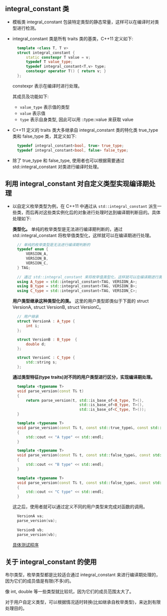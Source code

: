 
## integral_constant 类
- 模板类 integral_constant 包装特定类型的静态常量，这样可以在编译时对类型进行检测。
- integral_constant 类是所有 traits 类的基类，C++11 定义如下:
  ```c++
    template <class T, T v>
    struct integral_constant {
        static constexpr T value = v;
        typedef T value_type;
        typedef integral_constant<T,v> type;
        constexpr operator T() { return v; }
    };
  ```
  constexpr 表示在编译时进行处理。

  其成员及功能如下:
    + `value_type`  表示值的类型
    + `value`       表示值
    + `type`        表示自身类型, 因此可以用 ::type::value 来获取 value

- C++11 定义的 traits 类大多继承自 integral_constant 类的特化类 true_type 类和 false_type 类，其定义如下:
  ```c++
    typedef integral_constant<bool, true> true_type;
    typedef integral_constant<bool, false> false_type;
  ```
- 除了 true_type 和 false_type, 使用者也可以根据需要通过 std::integral_constant 对类进行编译时处理。

## 利用 integral_constant 对自定义类型实现编译期处理
- 以自定义枚举类型为例，在 C++11 中通过从 `std::integral_constant` 派生一些类，而后再对这些类实例化后的对象进行处理时达到编译期判断目的。具体处理如下:

  **类型化。** 单纯的枚举类型是无法进行编译期判断的，通过 std::integral_constant 将枚举值类型化，这样就可以在编译期进行处理。
  ```c++
    // 单纯的枚举类型是无法进行编译期判断的
    typedef enum {
        VERSION_A,
        VERSION_B,
        VERSION_C,
    } TAG;
    
    // 通过 std::integral_constant 来将枚举值类型化，这样就可以在编译期进行类型判断了
    using A_type = std::integral_constant<TAG, VERSION_A>;
    using B_type = std::integral_constant<TAG, VERSION_B>;
    using C_type = std::integral_constant<TAG, VERSION_C>;
  ```
  
  **用户类型继承这种类型化的类。** 这里的用户类型即类似于下面的 struct VersionA, struct VersionB, struct VersionC。
  ```c++
    // 用户继承
    struct VersionA : A_type {
        int i;
    };

    struct VersionB : B_type  {
        double d;
    };

    struct VersionC : C_type {
        std::string s;
    };
  ```
  
  **通过类型特征(type traits)对不同的用户类型进行区分，实现编译期处理。**
  ```c++
    template <typename T>
    void parse_version(const T& t)
    {
        return parse_version(t, std::is_base_of<A_type, T>(),
                                std::is_base_of<B_type, T>(),
                                std::is_base_of<C_type, T>());
    }

    template <typename T>
    void parse_version(const T& t, const std::true_type&, const std::false_type&, const std::false_type&)
    {
        std::cout << "A type" << std::endl;
    }

    template <typename T>
    void parse_version(const T& t, const std::false_type&, const std::true_type&, const std::false_type&)
    {
        std::cout << "B type" << std::endl;
    }

    template <typename T>
    void parse_version(const T& t, const std::false_type&, const std::false_type&, const std::true_type&)
    {
        std::cout << "C type" << std::endl;
    }
  ```

  这之后，使用者就可以通过定义不同的用户类型来完成对函数的调用。
  ```c++
    VersionA va;
    parse_version(va);
    
    VersionB vb;
    parse_version(vb);
  ```
  [具体测试程序](01-integral_constant/integral_constant.cpp)

## 关于 integral_constant 的使用

布尔类型，枚举类型都是比较适合通过 integral_constant 来进行编译期处理的，因为它们的成员值是有限(不多)的。

像 int, double 等一些类型就比较坑，因为它们的成员范围太大了。

对于用户自定义类型，可以根据情况适时转换(比如继承自枚举类型)，来达到有限处理目的。

